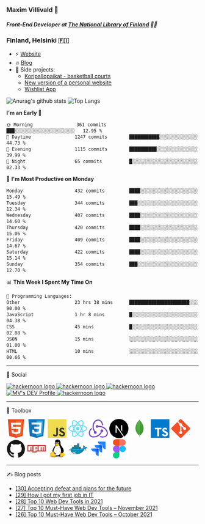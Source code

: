 ### Maxim Villivald 👋 
##### Front-End Developer at [The National Library of Finland](https://www.kansalliskirjasto.fi/en) 👨‍💻 
### Finland, Helsinki 🇫🇮

- ⚡️ [Website](https://villivald.com/)
- 🔥 [Blog](https://create-react-app.com/)
- 🏀 Side projects:
    - [Koripallopaikat - basketball courts](https://github.com/villivald/koripallopaikat)
    - [New version of a personal website](https://github.com/villivald/villivald.com)
    - [Wishlist App](https://github.com/villivald/wishlist)

![Anurag's github stats](https://github-readme-stats.vercel.app/api?username=villivald&show_icons=true&theme=dracula&hide_rank=true&hide_title=true) 
![Top Langs](https://github-readme-stats.vercel.app/api/top-langs/?username=villivald&layout=compact&theme=dracula)

<!--START_SECTION:waka-->
**I'm an Early 🐤** 

```text
🌞 Morning                361 commits         ███░░░░░░░░░░░░░░░░░░░░░░   12.95 % 
🌆 Daytime                1247 commits        ███████████░░░░░░░░░░░░░░   44.73 % 
🌃 Evening                1115 commits        ██████████░░░░░░░░░░░░░░░   39.99 % 
🌙 Night                  65 commits          █░░░░░░░░░░░░░░░░░░░░░░░░   02.33 % 
```
📅 **I'm Most Productive on Monday** 

```text
Monday                   432 commits         ████░░░░░░░░░░░░░░░░░░░░░   15.49 % 
Tuesday                  344 commits         ███░░░░░░░░░░░░░░░░░░░░░░   12.34 % 
Wednesday                407 commits         ████░░░░░░░░░░░░░░░░░░░░░   14.60 % 
Thursday                 420 commits         ████░░░░░░░░░░░░░░░░░░░░░   15.06 % 
Friday                   409 commits         ████░░░░░░░░░░░░░░░░░░░░░   14.67 % 
Saturday                 422 commits         ████░░░░░░░░░░░░░░░░░░░░░   15.14 % 
Sunday                   354 commits         ███░░░░░░░░░░░░░░░░░░░░░░   12.70 % 
```


📊 **This Week I Spent My Time On** 

```text
💬 Programming Languages: 
Other                    23 hrs 38 mins      ██████████████████████░░░   90.00 % 
JavaScript               1 hr 8 mins         █░░░░░░░░░░░░░░░░░░░░░░░░   04.38 % 
CSS                      45 mins             █░░░░░░░░░░░░░░░░░░░░░░░░   02.88 % 
JSON                     15 mins             ░░░░░░░░░░░░░░░░░░░░░░░░░   01.00 % 
HTML                     10 mins             ░░░░░░░░░░░░░░░░░░░░░░░░░   00.66 % 
```


<!--END_SECTION:waka-->

---

📱 Social

<a href="https://www.linkedin.com/in/villivald">
  <img alt="hackernoon logo" src="https://cdn1.iconfinder.com/data/icons/logotypes/32/circle-linkedin-1024.png" width="64" height="64"/>
</a>
<a href="https://notacult.social/@villivald">
  <img alt="hackernoon logo" src="https://joinmastodon.org/logos/logo-purple.svg" width="64" height="64"/>
</a>
<a href="https://t.me/villivald">
  <img alt="hackernoon logo" src="https://cdn2.iconfinder.com/data/icons/social-media-2420/512/Telegram-512.png" width="64" height="64"/>
</a>
<a href="https://dev.to/villivald">
  <img src="https://d2fltix0v2e0sb.cloudfront.net/dev-badge.svg" alt="MV's DEV Profile" height="64" width="64">
</a>
<a href="https://hackernoon.com/u/villivald">
  <img alt="hackernoon logo" src="https://hackernoon.com/hn-icon.png" width="60" height="60"/>
</a>

---

🧰 Toolbox

<div>
<img src="https://github.com/devicons/devicon/blob/master/icons/html5/html5-original.svg" alt="html Logo" width="50" height="50"/> 
<img src="https://github.com/devicons/devicon/blob/master/icons/css3/css3-original.svg" alt="css Logo" width="50" height="50"/> 
<img src="https://github.com/devicons/devicon/blob/master/icons/javascript/javascript-original.svg" alt="JavaScript Logo" width="50" height="50"/> 
<img src="https://github.com/devicons/devicon/blob/master/icons/react/react-original.svg" alt="react Logo" width="50" height="50"/> 
<img src="https://github.com/devicons/devicon/blob/master/icons/redux/redux-original.svg" alt="redux Logo" width="50" height="50"/> 
<img src="https://github.com/devicons/devicon/blob/master/icons/nextjs/nextjs-original.svg" alt="next js Logo" width="50" height="50"/> 
<img src="https://github.com/devicons/devicon/blob/master/icons/mongodb/mongodb-original.svg" alt="mongodb Logo" width="50" height="50"/>
<img src="https://github.com/devicons/devicon/blob/master/icons/typescript/typescript-original.svg" alt="TypeScript Logo" width="50" height="50"/> 
<img src="https://github.com/devicons/devicon/blob/master/icons/git/git-original.svg" alt="git Logo" width="50" height="50"/> 
<img src="https://github.com/devicons/devicon/blob/master/icons/github/github-original.svg" alt="github Logo" width="50" height="50"/> 
<img src="https://github.com/devicons/devicon/blob/master/icons/npm/npm-original-wordmark.svg" alt="npm Logo" width="50" height="50"/> 
<img src="https://github.com/devicons/devicon/blob/master/icons/linux/linux-original.svg" alt="linux Logo" width="50" height="50"/> 
<img src="https://github.com/devicons/devicon/blob/master/icons/docker/docker-original.svg" alt="docker Logo" width="50" height="50"/> 
<img src="https://github.com/devicons/devicon/blob/master/icons/jira/jira-original.svg" alt="jira Logo" width="50" height="50"/> 
<img src="https://github.com/devicons/devicon/blob/master/icons/figma/figma-original.svg" alt="figma Logo" width="50" height="50"/> 
</div>

---

✍️ Blog posts
<!-- BLOG-POST-LIST:START -->
- [[30] Accepting defeat and plans for the future](https://dev.to/villivald/30-accepting-defeat-and-plans-for-the-future-2k75)
- [[29] How I got my first job in IT](https://dev.to/villivald/29-how-i-got-my-first-job-in-it-30aj)
- [[28] Top 10 Web Dev Tools in 2021](https://dev.to/villivald/28-top-10-web-dev-tools-in-2021-1k4i)
- [[27] Top 10 Must-Have Web Dev Tools – November 2021](https://dev.to/villivald/27-top-10-must-have-web-dev-tools-november-2021-1j4c)
- [[26] Top 10 Must-Have Web Dev Tools – October 2021](https://dev.to/villivald/25-top-10-must-have-web-dev-tools-september-2021-200j)
<!-- BLOG-POST-LIST:END -->
